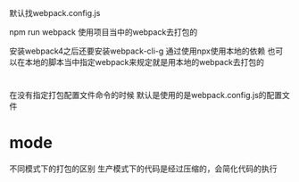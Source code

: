 默认找webpack.config.js

npm run webpack 使用项目当中的webpack去打包的

安装webpack4之后还要安装webpack-cli-g
通过使用npx使用本地的依赖
也可以在本地的脚本当中指定webpack来规定就是用本地的webpack去打包的

#
在没有指定打包配置文件命令的时候
默认是使用的是webpack.config.js的配置文件

# mode
不同模式下的打包的区别
生产模式下的代码是经过压缩的，会简化代码的执行
